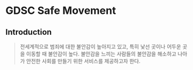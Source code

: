 # GDSC Safe Movement

## Introduction
> 전세계적으로 범죄에 대한 불안감이 높아지고 있고, 특히 낯선 곳이나 어두운 곳을 이동할 때 불안감이 높다. 불안감을 느끼는 사람들의 불안감을 해소하고 나아가 안전한 사회를 만들기 위한 서비스를 제공하고자 한다.

